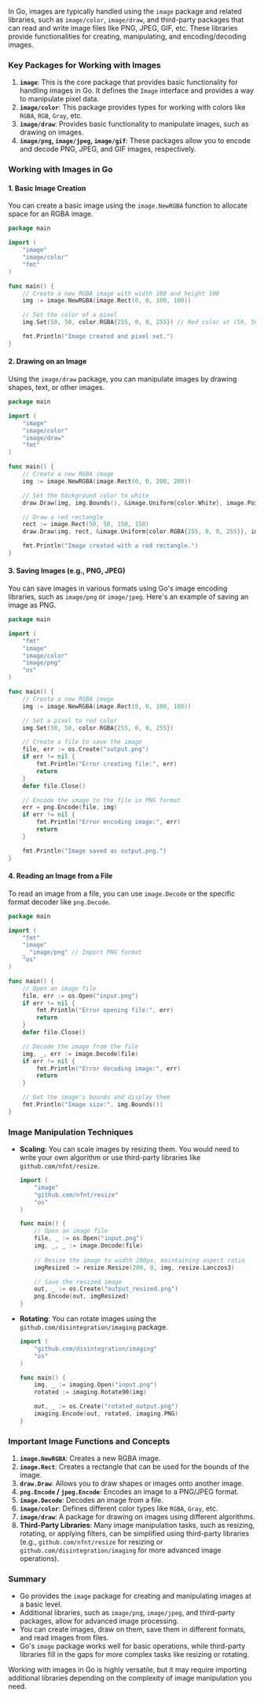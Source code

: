 In Go, images are typically handled using the `image` package and related libraries, such as `image/color`, `image/draw`, and third-party packages that can read and write image files like PNG, JPEG, GIF, etc. These libraries provide functionalities for creating, manipulating, and encoding/decoding images.

### Key Packages for Working with Images

1. **`image`**: This is the core package that provides basic functionality for handling images in Go. It defines the `Image` interface and provides a way to manipulate pixel data.
2. **`image/color`**: This package provides types for working with colors like `RGBA`, `RGB`, `Gray`, etc.
3. **`image/draw`**: Provides basic functionality to manipulate images, such as drawing on images.
4. **`image/png`, `image/jpeg`, `image/gif`**: These packages allow you to encode and decode PNG, JPEG, and GIF images, respectively.

### Working with Images in Go

#### 1. Basic Image Creation
You can create a basic image using the `image.NewRGBA` function to allocate space for an RGBA image.

```go
package main

import (
	"image"
	"image/color"
	"fmt"
)

func main() {
	// Create a new RGBA image with width 100 and height 100
	img := image.NewRGBA(image.Rect(0, 0, 100, 100))

	// Set the color of a pixel
	img.Set(50, 50, color.RGBA{255, 0, 0, 255}) // Red color at (50, 50)

	fmt.Println("Image created and pixel set.")
}
```

#### 2. Drawing on an Image

Using the `image/draw` package, you can manipulate images by drawing shapes, text, or other images.

```go
package main

import (
	"image"
	"image/color"
	"image/draw"
	"fmt"
)

func main() {
	// Create a new RGBA image
	img := image.NewRGBA(image.Rect(0, 0, 200, 200))

	// Set the background color to white
	draw.Draw(img, img.Bounds(), &image.Uniform{color.White}, image.Point{}, draw.Src)

	// Draw a red rectangle
	rect := image.Rect(50, 50, 150, 150)
	draw.Draw(img, rect, &image.Uniform{color.RGBA{255, 0, 0, 255}}, image.Point{}, draw.Over)

	fmt.Println("Image created with a red rectangle.")
}
```

#### 3. Saving Images (e.g., PNG, JPEG)
You can save images in various formats using Go's image encoding libraries, such as `image/png` or `image/jpeg`. Here's an example of saving an image as PNG.

```go
package main

import (
	"fmt"
	"image"
	"image/color"
	"image/png"
	"os"
)

func main() {
	// Create a new RGBA image
	img := image.NewRGBA(image.Rect(0, 0, 100, 100))

	// Set a pixel to red color
	img.Set(50, 50, color.RGBA{255, 0, 0, 255})

	// Create a file to save the image
	file, err := os.Create("output.png")
	if err != nil {
		fmt.Println("Error creating file:", err)
		return
	}
	defer file.Close()

	// Encode the image to the file in PNG format
	err = png.Encode(file, img)
	if err != nil {
		fmt.Println("Error encoding image:", err)
		return
	}

	fmt.Println("Image saved as output.png.")
}
```

#### 4. Reading an Image from a File
To read an image from a file, you can use `image.Decode` or the specific format decoder like `png.Decode`.

```go
package main

import (
	"fmt"
	"image"
	_ "image/png" // Import PNG format
	"os"
)

func main() {
	// Open an image file
	file, err := os.Open("input.png")
	if err != nil {
		fmt.Println("Error opening file:", err)
		return
	}
	defer file.Close()

	// Decode the image from the file
	img, _, err := image.Decode(file)
	if err != nil {
		fmt.Println("Error decoding image:", err)
		return
	}

	// Get the image's bounds and display them
	fmt.Println("Image size:", img.Bounds())
}
```

### Image Manipulation Techniques
- **Scaling**: You can scale images by resizing them. You would need to write your own algorithm or use third-party libraries like `github.com/nfnt/resize`.
  
  ```go
  import (
      "image"
      "github.com/nfnt/resize"
      "os"
  )

  func main() {
      // Open an image file
      file, _ := os.Open("input.png")
      img, _, _ := image.Decode(file)
      
      // Resize the image to width 200px, maintaining aspect ratio
      imgResized := resize.Resize(200, 0, img, resize.Lanczos3)

      // Save the resized image
      out, _ := os.Create("output_resized.png")
      png.Encode(out, imgResized)
  }
  ```

- **Rotating**: You can rotate images using the `github.com/disintegration/imaging` package.

  ```go
  import (
      "github.com/disintegration/imaging"
      "os"
  )

  func main() {
      img, _ := imaging.Open("input.png")
      rotated := imaging.Rotate90(img)

      out, _ := os.Create("rotated_output.png")
      imaging.Encode(out, rotated, imaging.PNG)
  }
  ```

### Important Image Functions and Concepts

1. **`image.NewRGBA`**: Creates a new RGBA image.
2. **`image.Rect`**: Creates a rectangle that can be used for the bounds of the image.
3. **`draw.Draw`**: Allows you to draw shapes or images onto another image.
4. **`png.Encode` / `jpeg.Encode`**: Encodes an image to a PNG/JPEG format.
5. **`image.Decode`**: Decodes an image from a file.
6. **`image/color`**: Defines different color types like `RGBA`, `Gray`, etc.
7. **`image/draw`**: A package for drawing on images using different algorithms.
8. **Third-Party Libraries**: Many image manipulation tasks, such as resizing, rotating, or applying filters, can be simplified using third-party libraries (e.g., `github.com/nfnt/resize` for resizing or `github.com/disintegration/imaging` for more advanced image operations).

### Summary

- Go provides the `image` package for creating and manipulating images at a basic level. 
- Additional libraries, such as `image/png`, `image/jpeg`, and third-party packages, allow for advanced image processing.
- You can create images, draw on them, save them in different formats, and read images from files.
- Go's `image` package works well for basic operations, while third-party libraries fill in the gaps for more complex tasks like resizing or rotating.

Working with images in Go is highly versatile, but it may require importing additional libraries depending on the complexity of image manipulation you need.